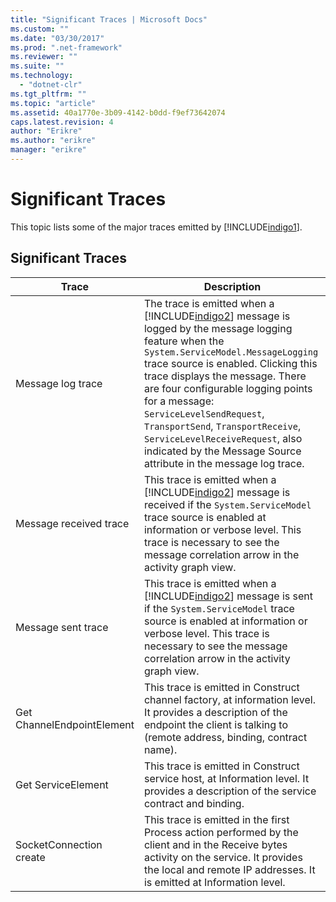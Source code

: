 ```yaml
---
title: "Significant Traces | Microsoft Docs"
ms.custom: ""
ms.date: "03/30/2017"
ms.prod: ".net-framework"
ms.reviewer: ""
ms.suite: ""
ms.technology: 
  - "dotnet-clr"
ms.tgt_pltfrm: ""
ms.topic: "article"
ms.assetid: 40a1770e-3b09-4142-b0dd-f9ef73642074
caps.latest.revision: 4
author: "Erikre"
ms.author: "erikre"
manager: "erikre"
---
```

# Significant Traces
This topic lists some of the major traces emitted by [!INCLUDE[indigo1](../../../../../includes/indigo1-md.md)].  
  
## Significant Traces  
  
|Trace|Description|  
|-----------|-----------------|  
|Message log trace|The trace is emitted when a [!INCLUDE[indigo2](../../../../../includes/indigo2-md.md)] message is logged by the message logging feature when the `System.ServiceModel.MessageLogging` trace source is enabled. Clicking this trace displays the message. There are four configurable logging points for a message: `ServiceLevelSendRequest`, `TransportSend`, `TransportReceive`, `ServiceLevelReceiveRequest`, also indicated by the Message Source attribute in the message log trace.|  
|Message received trace|This trace is emitted when a [!INCLUDE[indigo2](../../../../../includes/indigo2-md.md)] message is received if the `System.ServiceModel` trace source is enabled at information or verbose level. This trace is necessary to see the message correlation arrow in the activity graph view.|  
|Message sent trace|This trace is emitted when a [!INCLUDE[indigo2](../../../../../includes/indigo2-md.md)] message is sent if the `System.ServiceModel` trace source is enabled at information or verbose level. This trace is necessary to see the message correlation arrow in the activity graph view.|  
|Get ChannelEndpointElement|This trace is emitted in Construct channel factory, at information level. It provides a description of the endpoint the client is talking to (remote address, binding, contract name).|  
|Get ServiceElement|This trace is emitted in Construct service host, at Information level. It provides a description of the service contract and binding.|  
|SocketConnection create|This trace is emitted in the first Process action performed by the client and in the Receive bytes activity on the service. It provides the local and remote IP addresses. It is emitted at Information level.|